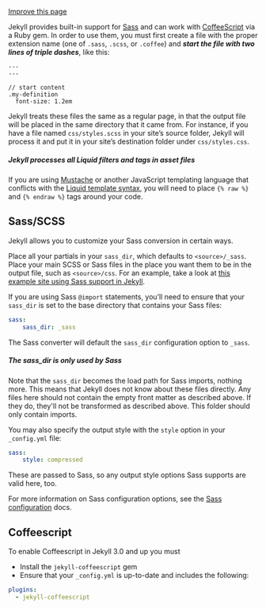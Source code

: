 [Improve this page](https://github.com/jekyll/jekyll/edit/master/docs/_docs/assets.md)

Jekyll provides built-in support for [Sass](https://sass-lang.com/) and can work with [CoffeeScript](https://coffeescript.org/) via a Ruby gem. In order to use them, you must first create a file with the proper extension name (one of `.sass`, `.scss`, or `.coffee`) and ***start the file with two lines of triple dashes***, like this:

```
---
---

// start content
.my-definition
  font-size: 1.2em
```

Jekyll treats these files the same as a regular page, in that the output file will be placed in the same directory that it came from. For instance, if you have a file named `css/styles.scss` in your site’s source folder, Jekyll will process it and put it in your site’s destination folder under `css/styles.css`.

##### Jekyll processes all Liquid filters and tags in asset files

If you are using [Mustache](https://mustache.github.io/) or another JavaScript templating language that conflicts with the [Liquid template syntax](https://jekyllrb.com/docs/templates/), you will need to place `{% raw %}` and `{% endraw %}` tags around your code.

## Sass/SCSS

Jekyll allows you to customize your Sass conversion in certain ways.

Place all your partials in your `sass_dir`, which defaults to `<source>/_sass`. Place your main SCSS or Sass files in the place you want them to be in the output file, such as `<source>/css`. For an example, take a look at [this example site using Sass support in Jekyll](https://github.com/jekyll/jekyll-sass-converter/tree/master/docs).

If you are using Sass `@import` statements, you’ll need to ensure that your `sass_dir` is set to the base directory that contains your Sass files:

```yaml
sass:
    sass_dir: _sass
```

The Sass converter will default the `sass_dir` configuration option to `_sass`.

##### The sass\_dir is only used by Sass

Note that the `sass_dir` becomes the load path for Sass imports, nothing more. This means that Jekyll does not know about these files directly. Any files here should not contain the empty front matter as described above. If they do, they'll not be transformed as described above. This folder should only contain imports.

You may also specify the output style with the `style` option in your `_config.yml` file:

```yaml
sass:
    style: compressed
```

These are passed to Sass, so any output style options Sass supports are valid here, too.

For more information on Sass configuration options, see the [Sass configuration](https://jekyllrb.com/docs/configuration/sass/) docs.

## Coffeescript

To enable Coffeescript in Jekyll 3.0 and up you must

- Install the `jekyll-coffeescript` gem
- Ensure that your `_config.yml` is up-to-date and includes the following:
```yaml
plugins:
  - jekyll-coffeescript
```